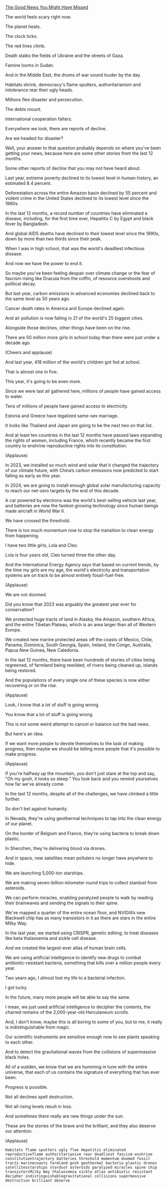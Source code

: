 [The Good News You Might Have Missed](https://www.youtube.com/watch?v=DWZh9l8xUtY)

The world feels scary right now.

The planet heats.

The clock ticks.

The red lines climb.

Death stalks the fields of Ukraine
and the streets of Gaza.

Famine looms in Sudan.

And in the Middle East, the drums of war sound louder by the day.

Habitats shrink, democracy's flame sputters, authoritarianism and intolerance rear their ugly heads.

Millions flee disaster and persecution.

The debts mount.

International cooperation falters.

Everywhere we look, there are reports of decline.

Are we headed for disaster?

Well, your answer to that question probably depends on where you've been getting your news, because here are some other stories from the last 12 months.

Some other reports of decline that you may not have heard about.

Last year, extreme poverty declined to its lowest level in human history, an estimated 8.4 percent.

Deforestation across the entire Amazon basin declined by 55 percent and violent crime in the United States declined to its lowest level since the 1960s.

In the last 12 months, a record number of countries have eliminated a disease, including, for the first time ever, Hepatitis C by Egypt and black fever by Bangladesh.

And global AIDS deaths have declined to their lowest level since the 1990s, down by more than two thirds since their peak.

When I was in high school, that was the world's deadliest infectious disease.

And now we have the power to end it.

So maybe you've been feeling despair over climate change or the fear of fascism rising like Dracula from the coffin, of resource overshoots and political decay.

But last year, carbon emissions in advanced economies declined back to the same level as 50 years ago.

Cancer death rates in America and Europe declined again.

And air pollution is now falling in 21 of the world's 25 biggest cities.

Alongside those declines, other things have been on the rise.

There are 50 million more girls in school today than there were just under a decade ago.

(Cheers and applause)

And last year, 418 million of the world's children got fed at school.

That is almost one in five.

This year, it's going to be even more.

Since we were last all gathered here, millions of people have gained access to water.

Tens of millions of people have gained access to electricity.

Estonia and Greece have legalized same-sex marriage.

It looks like Thailand and Japan are going to be the next two on that list.

And at least ten countries in the last 12 months have passed laws expanding the rights of women, including France, which recently became the first country to enshrine reproductive rights into its constitution.

(Applause)

In 2023, we installed so much wind and solar that it changed the trajectory of our climate future, with China’s carbon emissions now predicted to start falling as early as this year.

In 2024, we are going to install enough global solar manufacturing capacity to reach our net-zero targets by the end of this decade.

A car powered by electrons was the world's best-selling vehicle last year, and batteries are now the fastest-growing technology since human beings made aircraft in World War II.

We have crossed the threshold.

There is too much momentum now to stop the transition to clean energy from happening.

I have two little girls, Lola and Cleo.

Lola is four years old, Cleo turned three the other day.

And the International Energy Agency says that based on current trends, by the time my girls are my age, the world's electricity and transportation systems are on track to be almost entirely fossil-fuel-free.

(Applause)

We are not doomed.

Did you know that 2023 was arguably the greatest year ever for conservation?

We protected huge tracts of land in Alaska, the Amazon, southern Africa, and the entire Tibetan Plateau, which is an area larger than all of Western Europe.

We created new marine protected areas off the coasts of Mexico, Chile, Panama, Dominica, South Georgia, Spain, Ireland, the Congo, Australia, Papua New Guinea, New Caledonia.

In the last 12 months, there have been hundreds of stories of cities being regreened, of farmland being rewilded, of rivers being cleaned up, islands being restored.

And the populations of every single one of these species is now either recovering or on the rise.

(Applause)

Look, I know that a lot of stuff is going wrong.

You know that a lot of stuff is going wrong.

This is not some weird attempt to cancel or balance out the bad news.

But here's an idea.

If we want more people to devote themselves to the task of making progress, then maybe we should be telling more people that it's possible to make progress.

(Applause)

If you're halfway up the mountain, you don't just stare at the top and say, "Oh my gosh, it looks so steep." You look back and you remind yourselves how far we've already come.

In the last 12 months, despite all of the challenges, we have climbed a little further.

So don't bet against humanity.

In Nevada, they're using geothermal techniques to tap into the clean energy of our planet.

On the border of Belgium and France, they're using bacteria to break down plastic.

In Shenzhen, they're delivering blood via drones.

And in space, new satellites mean polluters no longer have anywhere to hide.

We are launching 5,000-ton starships.

We are making seven-billion-kilometer round trips to collect stardust from asteroids.

We can perform miracles, enabling paralyzed people to walk by reading their brainwaves and sending the signals to their spine.

We've mapped a quarter of the entire ocean floor, and NVIDIA’s new Blackwell chip has as many transistors in it as there are stars in the entire Milky Way.

In the last year, we started using CRISPR, genetic editing, to treat diseases like beta thalassemia 
and sickle cell disease.

And we created the largest-ever atlas of human brain cells.

We are using artificial intelligence to identify new drugs to combat antibiotic-resistant bacteria, something that kills over a million people every year.

Two years ago, I almost lost my life to a bacterial infection.

I got lucky.

In the future, many more people will be able to say the same.

I mean, we just used artificial intelligence to decipher the contents, the charred remains of the 2,000-year-old Herculaneum scrolls.

And, I don't know, maybe this is all boring to some of you, but to me, it really is indistinguishable from magic.

Our scientific instruments are sensitive enough now to see plants speaking to each other.

And to detect the gravitational waves from the collisions of supermassive black holes.

All of a sudden, we know that we are humming in tune with the entire universe, that each of us contains the signature of everything that has ever been.

Progress is possible.

Not all declines spell destruction.

Not all rising levels result in loss.

And sometimes there really are new things under the sun.

These are the stories of the brave and the brilliant, and they also deserve our attention.

(Applause)

```
Habitats flame sputters ugly flee Hepatitis eliminated reproductiveflame authoritarianism rear deadliest fascism enshrine constitutiontrajectory batteries threshold momentum doomed fossil tracts marinecoasts farmland gosh geothermal bacteria plastic drones satellitesstarships stardust asteroids paralyzed miracles spine chip transistorsMilky Way thalassemia sickle atlas antibiotic resistant decipher indistinguishablegravitational collisions supermassive destruction brilliant deserve
```